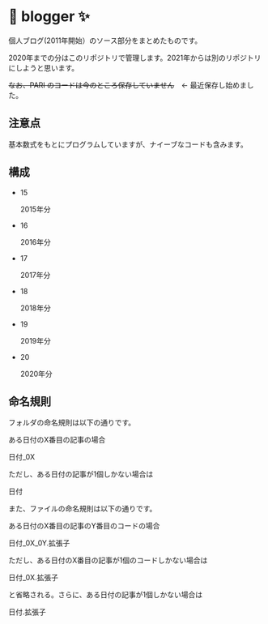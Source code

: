 # 🚀 blogger ✨

個人ブログ(2011年開始）のソース部分をまとめたものです。

2020年までの分はこのリポジトリで管理します。2021年からは別のリポジトリにしようと思います。

~~なお、PARI のコードは今のところ保存していません~~　← 最近保存し始めました。

## 注意点

基本数式をもとにプログラムしていますが、ナイーブなコードも含みます。

## 構成

- 15

    2015年分

- 16

    2016年分
    
* 17

    2017年分
    
* 18

    2018年分
    
* 19

    2019年分
    
* 20

    2020年分
    
## 命名規則

フォルダの命名規則は以下の通りです。

ある日付のX番目の記事の場合

日付_0X

ただし、ある日付の記事が1個しかない場合は

日付

また、ファイルの命名規則は以下の通りです。

ある日付のX番目の記事のY番目のコードの場合

日付_0X_0Y.拡張子

ただし、ある日付のX番目の記事が1個のコードしかない場合は

日付_0X.拡張子

と省略される。さらに、ある日付の記事が1個しかない場合は

日付.拡張子

